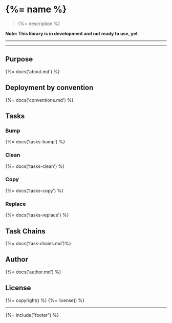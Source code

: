 # {%= name %}

> {%= description %}

**Note: This library is in development and not ready to use, yet**

---

<!-- toc -->

---

## Purpose
{%= docs('about.md') %}

## Deployment by convention
{%= docs('conventions.md') %}

## Tasks
### Bump
{%= docs('tasks-bump') %}

### Clean
{%= docs('tasks-clean') %}

### Copy
{%= docs('tasks-copy') %}

### Replace
{%= docs('tasks-replace') %}

## Task Chains
{%= docs('task-chains.md')%}

## Author
{%= docs('author.md') %}

## License
{%= copyright() %}
{%= license() %}

***

{%= include("footer") %}

